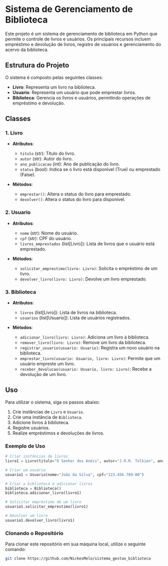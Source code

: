 # Sistema de Gerenciamento de Biblioteca

Este projeto é um sistema de gerenciamento de biblioteca em Python que permite o controle de livros e usuários. Os principais recursos incluem empréstimo e devolução de livros, registro de usuários e gerenciamento do acervo da biblioteca.

## Estrutura do Projeto

O sistema é composto pelas seguintes classes:

- **Livro**: Representa um livro na biblioteca.
- **Usuario**: Representa um usuário que pode emprestar livros.
- **Biblioteca**: Gerencia os livros e usuários, permitindo operações de empréstimo e devolução.

## Classes

### 1. Livro

- **Atributos**:
  - `titulo` (str): Título do livro.
  - `autor` (str): Autor do livro.
  - `ano_publicacao` (int): Ano de publicação do livro.
  - `status` (bool): Indica se o livro está disponível (True) ou emprestado (False).

- **Métodos**:
  - `emprestar()`: Altera o status do livro para emprestado.
  - `devolver()`: Altera o status do livro para disponível.

### 2. Usuario

- **Atributos**:
  - `nome` (str): Nome do usuário.
  - `cpf` (str): CPF do usuário.
  - `livros_emprestados` (list[Livro]): Lista de livros que o usuário está emprestado.

- **Métodos**:
  - `solicitar_emprestimo(livro: Livro)`: Solicita o empréstimo de um livro.
  - `devolver_livro(livro: Livro)`: Devolve um livro emprestado.

### 3. Biblioteca

- **Atributos**:
  - `livros` (list[Livro]): Lista de livros na biblioteca.
  - `usuarios` (list[Usuario]): Lista de usuários registrados.

- **Métodos**:
  - `adicionar_livro(livro: Livro)`: Adiciona um livro à biblioteca.
  - `remover_livro(livro: Livro)`: Remove um livro da biblioteca.
  - `registrar_usuario(usuario: Usuario)`: Registra um novo usuário na biblioteca.
  - `emprestar_livro(usuario: Usuario, livro: Livro)`: Permite que um usuário empreste um livro.
  - `receber_devolucao(usuario: Usuario, livro: Livro)`: Recebe a devolução de um livro.

## Uso

Para utilizar o sistema, siga os passos abaixo:

1. Crie instâncias de `Livro` e `Usuario`.
2. Crie uma instância de `Biblioteca`.
3. Adicione livros à biblioteca.
4. Registre usuários.
5. Realize empréstimos e devoluções de livros.

### Exemplo de Uso

```python
# Criar instâncias de livros
livro1 = Livro(titulo="O Senhor dos Anéis", autor="J.R.R. Tolkien", ano_publicacao=1954)

# Criar um usuário
usuario1 = Usuario(nome="João da Silva", cpf="123.456.789-00")

# Criar a biblioteca e adicionar livros
biblioteca = Biblioteca()
biblioteca.adicionar_livro(livro1)

# Solicitar empréstimo de um livro
usuario1.solicitar_emprestimo(livro1)

# Devolver um livro
usuario1.devolver_livro(livro1)
```

### Clonando o Repositório

Para clonar este repositório em sua máquina local, utilize o seguinte comando:

```bash
git clone https://github.com/NickesMelo/sistema_gestao_biblioteca